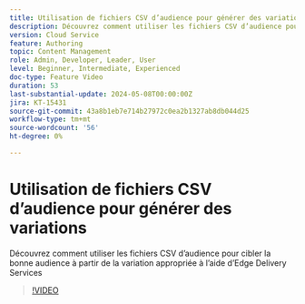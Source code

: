 ```yaml
---
title: Utilisation de fichiers CSV d’audience pour générer des variations
description: Découvrez comment utiliser les fichiers CSV d’audience pour cibler la bonne audience à partir de la variation appropriée à l’aide d’Edge Delivery Services
version: Cloud Service
feature: Authoring
topic: Content Management
role: Admin, Developer, Leader, User
level: Beginner, Intermediate, Experienced
doc-type: Feature Video
duration: 53
last-substantial-update: 2024-05-08T00:00:00Z
jira: KT-15431
source-git-commit: 43a8b1eb7e714b27972c0ea2b1327ab8db044d25
workflow-type: tm+mt
source-wordcount: '56'
ht-degree: 0%

---
```



# Utilisation de fichiers CSV d’audience pour générer des variations

Découvrez comment utiliser les fichiers CSV d’audience pour cibler la bonne audience à partir de la variation appropriée à l’aide d’Edge Delivery Services

>[!VIDEO](https://video.tv.adobe.com/v/3428793/?learn=on)
